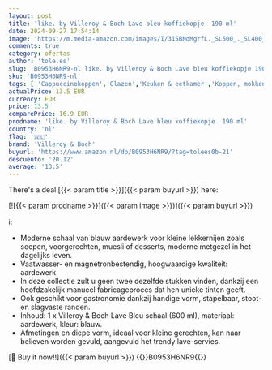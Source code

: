 ```yaml
---
layout: post
title: 'like. by Villeroy & Boch Lave bleu koffiekopje  190 ml'
date: 2024-09-27 17:54:14
image: 'https://m.media-amazon.com/images/I/315BNqMgrfL._SL500_._SL400_.jpg'
comments: true
category: ofertas
author: 'tole.es'
slug: 'B0953H6NR9-nl like. by Villeroy & Boch Lave bleu koffiekopje 190 ml'
sku: 'B0953H6NR9-nl'
tags: [ 'Cappuccinokoppen','Glazen','Keuken & eetkamer','Koppen, mokken & schotels','Serviesgoed','Wonen & keuken','villeroy & boch','🇳🇱', ]
actualPrice: 13.5 EUR
currency: EUR
price: 13.5
comparePrice: 16.9 EUR
prodname: 'like. by Villeroy & Boch Lave bleu koffiekopje  190 ml'
country: 'nl'
flag: '🇳🇱'
brand: 'Villeroy & Boch'
buyurl: 'https://www.amazon.nl/dp/B0953H6NR9/?tag=tolees0b-21'
descuento: '20.12'
average: '13.5'
---
```


There's a deal [{{< param title >}}]({{< param buyurl >}})  here:

[![{{< param prodname >}}]({{< param image >}})]({{< param buyurl >}})

ℹ️:

- Moderne schaal van blauw aardewerk voor kleine lekkernijen zoals soepen, voorgerechten, muesli of desserts, moderne metgezel in het dagelijks leven.
- Vaatwasser- en magnetronbestendig, hoogwaardige kwaliteit: aardewerk
- In deze collectie zult u geen twee dezelfde stukken vinden, dankzij een hoofdzakelijk manueel fabricageproces dat hen unieke tinten geeft.
- Ook geschikt voor gastronomie dankzij handige vorm, stapelbaar, stoot- en slagvaste randen.
- Inhoud: 1 x Villeroy & Boch Lave Bleu schaal (600 ml), materiaal: aardewerk, kleur: blauw.
- Afmetingen en diepe vorm, ideaal voor kleine gerechten, kan naar believen worden gevuld, aangevuld het trendy lave-servies.

[🛒 Buy it now!!]({{< param buyurl >}})
{{<world>}}B0953H6NR9{{</world>}}

